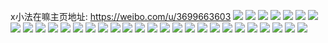 x小法在嘛主页地址: https://weibo.com/u/3699663603 
![](https://wx4.sinaimg.cn/mw2000/dc8462f3ly1h88b2bful1j20u0140q7d.jpg) 
![](https://wx4.sinaimg.cn/mw2000/dc8462f3ly1h88b2cd2ehj20u0140dnr.jpg) 
![](https://wx4.sinaimg.cn/mw2000/dc8462f3ly1h88b2bwku0j20u0140qb6.jpg) 
![](https://wx4.sinaimg.cn/mw2000/dc8462f3ly1h88b2b5md1j20u01400yj.jpg) 
![](https://wx4.sinaimg.cn/mw2000/dc8462f3ly1h88b2gmdupj20u0140jwz.jpg) 
![](https://wx4.sinaimg.cn/mw2000/dc8462f3ly1h88b2e48poj20u01hcwrv.jpg) 
![](https://wx4.sinaimg.cn/mw2000/dc8462f3ly1h825e79n0rj20n01dse4g.jpg) 
![](https://wx4.sinaimg.cn/mw2000/dc8462f3ly1h816pwz9tlj218w0u0agf.jpg) 
![](https://wx4.sinaimg.cn/mw2000/dc8462f3ly1h8166pim6pj20n00k5tar.jpg) 
![](https://wx4.sinaimg.cn/mw2000/dc8462f3ly1h7yjs9npe3j20u0140djs.jpg) 
![](https://wx4.sinaimg.cn/mw2000/dc8462f3ly1h7rl7y5hhcj20u01hc0zz.jpg) 
![](https://wx4.sinaimg.cn/mw2000/dc8462f3ly1h7rl7xk66ij20u01hc7fd.jpg) 
![](https://wx4.sinaimg.cn/mw2000/dc8462f3ly1h7rl7z8vt8j20u01hcqdd.jpg) 
![](https://wx4.sinaimg.cn/mw2000/dc8462f3ly1h7n2pkg2s1j20u00midlj.jpg) 
![](https://wx4.sinaimg.cn/mw2000/dc8462f3ly1h6t4imldfkj21o0280u0x.jpg) 
![](https://wx4.sinaimg.cn/mw2000/dc8462f3ly1h6t4ilva1kj21o0280dy9.jpg) 
![](https://wx4.sinaimg.cn/mw2000/dc8462f3ly1h6t4ioevozj21o0280dhz.jpg) 
![](https://wx4.sinaimg.cn/mw2000/dc8462f3ly1h6t4iosq2zj21o0280x3q.jpg) 
![](https://wx4.sinaimg.cn/mw2000/dc8462f3ly1h6bmajvy9sj20u0140k0h.jpg) 
![](https://wx4.sinaimg.cn/mw2000/dc8462f3ly1h65vq8c9toj20u013h75x.jpg) 
![](https://wx4.sinaimg.cn/mw2000/dc8462f3ly1h65vq9oab5j21400u079z.jpg) 
![](https://wx4.sinaimg.cn/mw2000/dc8462f3ly1h65vqcbxgdj20v90u0t9w.jpg) 
![](https://wx4.sinaimg.cn/mw2000/dc8462f3ly1h14zc0etczj23401r01kz.jpg) 
![](https://wx4.sinaimg.cn/mw2000/dc8462f3ly1h14zc4f6vaj235s23uqv6.jpg) 
![](https://wx4.sinaimg.cn/mw2000/dc8462f3ly1h12lmlupcxj21910u0al1.jpg) 
![](https://wx4.sinaimg.cn/mw2000/dc8462f3ly1h12lmmkbn5j21910u0k2b.jpg) 
![](https://wx4.sinaimg.cn/mw2000/dc8462f3ly1h11krbce9oj21sc2ds4op.jpg) 
![](https://wx4.sinaimg.cn/mw2000/dc8462f3ly1h0xu59k0szj23402c0x6s.jpg) 
![](https://wx4.sinaimg.cn/mw2000/dc8462f3ly1h0xu553wanj23402c0x6s.jpg) 
![](https://wx4.sinaimg.cn/mw2000/dc8462f3gy1gyfm6hpsgcj20u0140q7z.jpg) 
![](https://wx4.sinaimg.cn/mw2000/dc8462f3gy1gyfm6i6dw5j20u0141dl9.jpg) 
